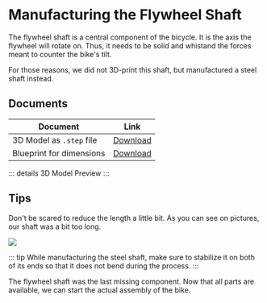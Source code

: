 <script setup>
    import StlViewer from "../.vitepress/theme/components/StlViewer.vue";
</script>

# Manufacturing the Flywheel Shaft

The flywheel shaft is a central component of the bicycle. It is the axis the flywheel will rotate on. Thus, it needs to be solid and whistand the forces meant to counter the bike's tilt.

For those reasons, we did not 3D-print this shaft, but manufactured a steel shaft instead.

## Documents

| Document | Link |
|-|-|
| 3D Model as `.step` file | <a href="/assets/step/flywheel-shaft.step" download="flywheel-shaft.step">Download</a> |
| Blueprint for dimensions | <a href="/assets/step/flywheel-shaft-blueprint.pdf" download="flywheel-shaft-blueprint.pdf">Download</a> |

::: details 3D Model Preview
<StlViewer stlUrl="/assets/stl/flywheel-shaft.stl" />
:::

## Tips

Don't be scared to reduce the length a little bit. As you can see on pictures, our shaft was a bit too long.

<img src="/assets/images/bicycle.jpg" />

::: tip
While manufacturing the steel shaft, make sure to stabilize it on both of its ends so that it does not bend during the process.
:::

The flywheel shaft was the last missing component. Now that all parts are available, we can start the actual assembly of the bike.